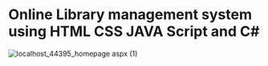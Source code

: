 # Online Library management system using HTML CSS JAVA Script and C#
![localhost_44395_homepage aspx (1)](https://user-images.githubusercontent.com/59087843/147989717-0269df2a-b025-4824-8e01-0b003b4d4106.png)
